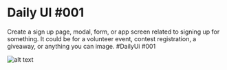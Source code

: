 <h1>Daily UI #001</h1>

Create a sign up page, modal, form, or app screen related to signing up for something. It could be for a volunteer event, contest registration, a giveaway, or anything you can image. #DailyUi #001


![alt text](https://pbs.twimg.com/media/EyO69iCXMAA3AV4?format=jpg&name=large)
